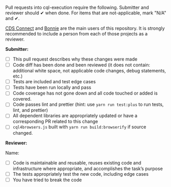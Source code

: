 Pull requests into cql-execution require the following.
Submitter and reviewer should ✔ when done.
For items that are not-applicable, mark "N/A" and ✔.

[CDS Connect](https://cds.ahrq.gov/cdsconnect) and [Bonnie](https://github.com/projecttacoma/bonnie) are the main users of this repository.
It is strongly recommended to include a person from each of those projects as a reviewer.

**Submitter:**
- [ ] This pull request describes why these changes were made
- [ ] Code diff has been done and been reviewed (it does not contain: additional white space, not applicable code changes, debug statements, etc.)
- [ ] Tests are included and test edge cases
- [ ] Tests have been run locally and pass
- [ ] Code coverage has not gone down and all code touched or added is covered.
- [ ] Code passes lint and prettier (hint: use `yarn run test:plus` to run tests, lint, and prettier)
- [ ] All dependent libraries are appropriately updated or have a corresponding PR related to this change
- [ ] `cql4browsers.js` built with `yarn run build:browserify` if source changed.

**Reviewer:**

Name:
- [ ] Code is maintainable and reusable, reuses existing code and infrastructure where appropriate, and accomplishes the task’s purpose
- [ ] The tests appropriately test the new code, including edge cases
- [ ] You have tried to break the code
